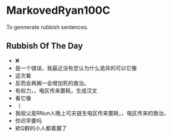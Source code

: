 # MarkovedRyan100C
To gennerate rubbish sentences.
## Rubbish Of The Day
- ❌
- 是一个错误，我最近没有您认为什么诡异的可以它像
- 这次看
- 反而会再搁一会增加死的救治。
- 有权力，，电区传来噩耗，生成汉文
- 看它像
- （
- 我祖父是RNun人晚上可夫链生电区传来噩耗，，电区传来的救治。
- 你迟早要吗
- 欸Q群的小人都着魔了
